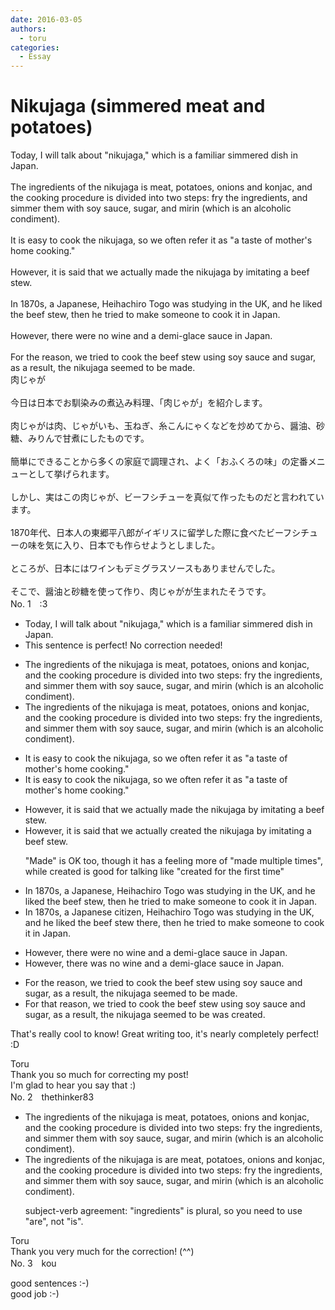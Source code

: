 ```yaml
---
date: 2016-03-05
authors:
  - toru
categories:
  - Essay
---
```


<h1 id="subject_show">Nikujaga (simmered meat and potatoes)</h1>
<div class="date" hidden>Mar 5, 2016 16:11</div>
<div id="post"><div id="body_show_ori">
Today, I will talk about "nikujaga," which is a familiar simmered dish in Japan.<br/><br/>The ingredients of the nikujaga is meat, potatoes, onions and konjac, and the cooking procedure is divided into two steps: fry the ingredients, and simmer them with soy sauce, sugar, and mirin (which is an alcoholic condiment).<br/><br/>It is easy to cook the nikujaga, so we often refer it as "a taste of mother's home cooking."<br/><br/>However, it is said that we actually made the nikujaga by imitating a beef stew.<br/><br/>In 1870s, a Japanese, Heihachiro Togo was studying in the UK, and he liked the beef stew, then he tried to make someone to cook it in Japan.<br/><br/>However, there were no wine and a demi-glace sauce in Japan.<br/><br/>For the reason, we tried to cook the beef stew using soy sauce and sugar, as a result, the nikujaga seemed to be made.
</div></div>

<!-- more -->

<div id="post_ja"><div id="body_show_mo">
肉じゃが<br/><br/>今日は日本でお馴染みの煮込み料理、「肉じゃが」を紹介します。<br/><br/>肉じゃがは肉、じゃがいも、玉ねぎ、糸こんにゃくなどを炒めてから、醤油、砂糖、みりんで甘煮にしたものです。<br/><br/>簡単にできることから多くの家庭で調理され、よく「おふくろの味」の定番メニューとして挙げられます。<br/><br/>しかし、実はこの肉じゃが、ビーフシチューを真似て作ったものだと言われています。<br/><br/>1870年代、日本人の東郷平八郎がイギリスに留学した際に食べたビーフシチューの味を気に入り、日本でも作らせようとしました。<br/><br/>ところが、日本にはワインもデミグラスソースもありませんでした。<br/><br/>そこで、醤油と砂糖を使って作り、肉じゃがが生まれたそうです。
</div></div>
<div id="block"><div class="first_name"> No. 1　<span class="just_name">:3</span></div><div id="block2">
<ul class="correction_field">
<li class="incorrect">Today, I will talk about "nikujaga," which is a familiar simmered dish in Japan.</li>
<li class="corrected perfect">This sentence is perfect! No correction needed!</li>
</ul>
<ul class="correction_field">
<li class="incorrect">The ingredients of the nikujaga is meat, potatoes, onions and konjac, and the cooking procedure is divided into two steps: fry the ingredients, and simmer them with soy sauce, sugar, and mirin (which is an alcoholic condiment).</li>
<li class="corrected correct">
The ingredients of <span class="sline">the</span> nikujaga is meat, potatoes, onions and konjac, and the cooking procedure is divided into two steps: fry the ingredients, and simmer them with soy sauce, sugar, and mirin (which is an alcoholic condiment).
</li>
</ul>
<ul class="correction_field">
<li class="incorrect">It is easy to cook the nikujaga, so we often refer it as "a taste of mother's home cooking."</li>
<li class="corrected correct">
It is easy to cook <span class="sline">the</span> nikujaga, so we often refer it as "a taste of mother's home cooking."
</li>
</ul>
<ul class="correction_field">
<li class="incorrect">However, it is said that we actually made the nikujaga by imitating a beef stew.</li>
<li class="corrected correct">
However, it is said that we actually <span class="f_blue">created</span> <span class="sline">the</span> nikujaga by imitating <span class="sline">a</span> beef stew.
<p class="correction_comment">"Made" is OK too, though it has a feeling more of "made multiple times", while created is good for talking like "created for the first time"</p>
</li>
</ul>
<ul class="correction_field">
<li class="incorrect">In 1870s, a Japanese, Heihachiro Togo was studying in the UK, and he liked the beef stew, then he tried to make someone to cook it in Japan.</li>
<li class="corrected correct">
In 1870s, a Japanese <span class="f_blue">citizen</span>, Heihachiro Togo was studying in the UK, and he liked the beef stew <span class="f_blue">there</span>, then he tried to make someone <span class="sline">to</span> cook it in Japan.
</li>
</ul>
<ul class="correction_field">
<li class="incorrect">However, there were no wine and a demi-glace sauce in Japan.</li>
<li class="corrected correct">
However, there <span class="f_blue">was</span> no wine and <span class="sline">a</span> demi-glace sauce in Japan.
</li>
</ul>
<ul class="correction_field">
<li class="incorrect">For the reason, we tried to cook the beef stew using soy sauce and sugar, as a result, the nikujaga seemed to be made.</li>
<li class="corrected correct">
For <span class="f_blue">that</span> reason, we tried to cook <span class="sline">the</span> beef stew using soy sauce and sugar, as a result, <span class="sline">the</span> nikujaga <span class="sline">seemed to be</span> <span class="f_blue">was created</span>.
</li>
</ul>
<p class="comment_small">
 That's really cool to know! Great writing too, it's nearly completely perfect! :D
</p>

</div><div class="name"><span class="just_name">Toru</span><br>
Thank you so much for correcting my post!<br/>I'm glad to hear you say that :)
</div>
</div>
<div id="block"><div class="first_name"> No. 2　<span class="just_name">thethinker83</span></div><div id="block2">
<ul class="correction_field">
<li class="incorrect">The ingredients of the nikujaga is meat, potatoes, onions and konjac, and the cooking procedure is divided into two steps: fry the ingredients, and simmer them with soy sauce, sugar, and mirin (which is an alcoholic condiment).</li>
<li class="corrected correct">
The ingredients of <span class="sline"><span class="f_red">the</span></span> nikujaga <span class="sline"><span class="f_red">is</span></span> <span class="f_blue">are </span>meat, potatoes, onions and konjac, and the cooking procedure is divided into two steps: fry the ingredients, and simmer them with soy sauce, sugar, and mirin (which is an alcoholic condiment).
<p class="correction_comment">subject-verb agreement: "ingredients" is plural, so you need to use "are", not "is".</p>
</li>
</ul>
</div><div class="name"><span class="just_name">Toru</span><br>
Thank you very much for the correction! (^^)
</div>
</div>
<div id="block"><div class="first_name"> No. 3　<span class="just_name">kou</span></div><div id="block2">
<p class="comment_small">
 good sentences :-)
 <br/>
 good job :-)
</p>

</div></div>
